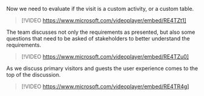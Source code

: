 Now we need to evaluate if the visit is a custom activity, or a custom table.

> [!VIDEO https://www.microsoft.com/videoplayer/embed/RE4TZt1]

The team discusses not only the requirements as presented, but also some questions that need to be asked of stakeholders to better understand the requirements.

> [!VIDEO https://www.microsoft.com/videoplayer/embed/RE4TZu0]

As we discuss primary visitors and guests the user experience comes to the top of the discussion.

> [!VIDEO https://www.microsoft.com/videoplayer/embed/RE4TR4g]